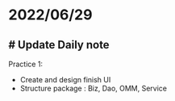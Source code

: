 # 2022/06/29

## # Update Daily note
Practice 1:
- Create and design finish UI
- Structure package : Biz, Dao, OMM, Service 
